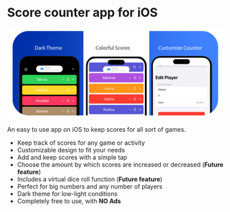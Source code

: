 #  Score counter app for iOS

![Score counter iOS App](docs/assets/Artboard.png)

An easy to use app on iOS to keep scores for all sort of games.

- Keep track of scores for any game or activity
- Customizable design to fit your needs
- Add and keep scores with a simple tap
- Choose the amount by which scores are increased or decreased (**Future feature**)
- Includes a virtual dice roll function (**Future feature**)
- Perfect for big numbers and any number of players
- Dark theme for low-light conditions
- Completely free to use, with **NO Ads**
